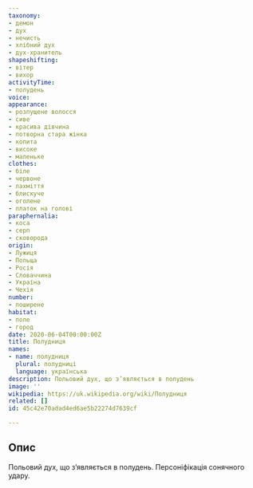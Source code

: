 ```yaml
---
taxonomy:
- демон
- дух
- нечисть
- хлібний дух
- дух-хранитель
shapeshifting:
- вітер
- вихор
activityTime:
- полудень
voice:
appearance:
- розпущене волосся
- сиве
- красива дівчина
- потворна стара жінка
- копита
- високе
- маленьке
clothes:
- біле
- червоне
- лахміття
- блискуче
- оголене
- платок на голові
paraphernalia:
- коса
- серп
- сковорода
origin:
- Лужиця
- Польща
- Росія
- Словаччина
- Україна
- Чехія
number:
- поширене
habitat:
- поле
- город
date: 2020-06-04T00:00:00Z
title: Полудниця
names:
- name: полудниця
  plural: полудниці
  language: українська
description: Польовий дух, що з’являється в полудень
image: ''
wikipedia: https://uk.wikipedia.org/wiki/Полудниця
related: []
id: 45c42e70adad4ed6ae5b22274d7639cf

---
```

## Опис
Польовий дух, що з’являється в полудень. Персоніфікація сонячного удару.
